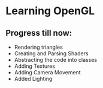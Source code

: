 <h1>Learning OpenGL</h1>

<h2>Progress till now:</h2>
<ul>
  <li>Rendering triangles</li>
  <li>Creating and Parsing Shaders</li>
  <li>Abstracting the code into classes</li>
  <li>Adding Textures</li>
  <li>Adding Camera Movement</li>
  <li>Added Lighting</li>
</ul>
